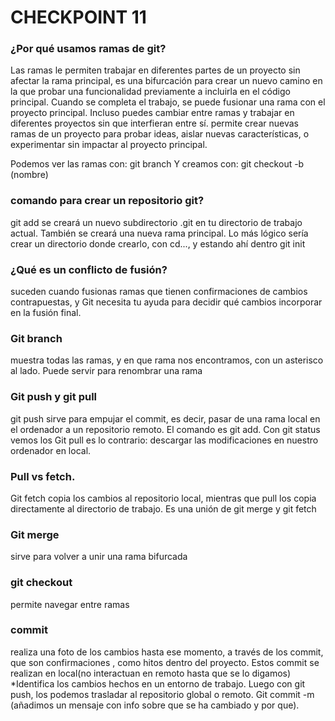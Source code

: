 # CHECKPOINT 11

### ¿Por qué usamos ramas de git?
Las ramas le permiten trabajar en diferentes partes de un proyecto sin afectar la rama principal, 
es una bifurcación para crear un nuevo camino en la que probar una funcionalidad previamente a incluirla en el código principal.
Cuando se completa el trabajo, se puede fusionar una rama con el proyecto principal. 
Incluso puedes cambiar entre ramas y trabajar en diferentes proyectos sin que interfieran entre sí. 
permite crear nuevas ramas de un proyecto para probar ideas, aislar nuevas características, o experimentar sin impactar al proyecto principal.

Podemos ver las ramas con: 
git branch
Y creamos con:
git checkout -b (nombre)

### comando para crear un repositorio git?
git add
se creará un nuevo subdirectorio .git en tu directorio de trabajo actual. También se creará una nueva rama principal.
Lo más lógico sería crear un directorio donde crearlo, con cd..., y estando ahí dentro git init

### ¿Qué es un conflicto de fusión?
suceden cuando fusionas ramas que tienen confirmaciones de cambios contrapuestas, 
y Git necesita tu ayuda para decidir qué cambios incorporar en la fusión final.

### Git branch
muestra todas las ramas, y en que rama nos encontramos, con un asterisco al lado.
Puede servir para renombrar una rama

### Git push y git pull
git push sirve para empujar el commit, es decir, pasar de una rama local en el ordenador a un repositorio remoto. 
El comando es git add. Con git status vemos los 
Git pull es lo contrario: descargar las modificaciones en nuestro ordenador en local.

### Pull vs fetch. 
Git fetch copia los cambios al repositorio local, mientras que pull los copia directamente al directorio de trabajo. 
Es una unión de git merge y git fetch

### Git merge 
sirve para volver a unir una rama bifurcada

### git checkout
permite navegar entre ramas

### commit
realiza una foto de los cambios hasta ese momento, a través de los commit, que son confirmaciones , como hitos dentro del proyecto. Estos commit se realizan en local(no interactuan en remoto hasta que se lo digamos)
*Identifica los cambios hechos en un entorno de trabajo. Luego con git push, los podemos trasladar al repositorio global o remoto.
Git commit -m (añadimos un mensaje con info sobre que se ha cambiado y por que).


